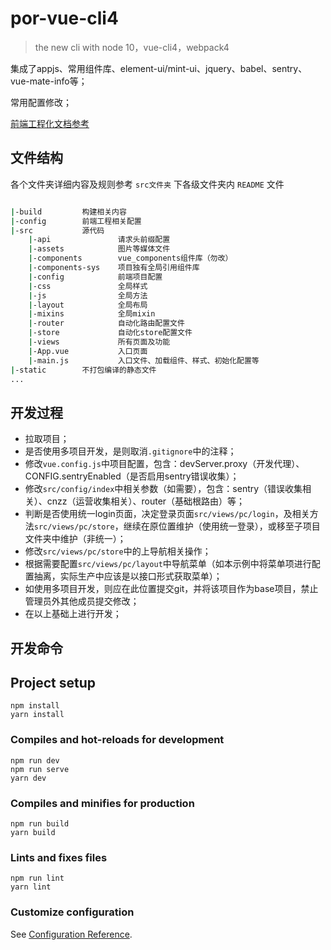 # por-vue-cli4

> the new cli with node 10，vue-cli4，webpack4

集成了appjs、常用组件库、element-ui/mint-ui、jquery、babel、sentry、vue-mate-info等；

常用配置修改；

[前端工程化文档参考](https://beiding110.github.io/por-fee-doc/#/)

## 文件结构

各个文件夹详细内容及规则参考 `src文件夹` 下各级文件夹内 `README` 文件

``` bash

|-build         构建相关内容
|-config        前端工程相关配置
|-src           源代码
    |-api               请求头前缀配置
    |-assets            图片等媒体文件
    |-components        vue_components组件库（勿改）
    |-components-sys    项目独有全局引用组件库
    |-config            前端项目配置
    |-css               全局样式
    |-js                全局方法
    |-layout            全局布局
    |-mixins            全局mixin
    |-router            自动化路由配置文件
    |-store             自动化store配置文件
    |-views             所有页面及功能
    |-App.vue           入口页面
    |-main.js           入口文件、加载组件、样式、初始化配置等
|-static        不打包编译的静态文件
...

```

## 开发过程

* 拉取项目；
* 是否使用多项目开发，是则取消`.gitignore`中的注释；
* 修改`vue.config.js`中项目配置，包含：devServer.proxy（开发代理）、CONFIG.sentryEnabled（是否启用sentry错误收集）；
* 修改`src/config/index`中相关参数（如需要），包含：sentry（错误收集相关）、cnzz（运营收集相关）、router（基础根路由）等；
* 判断是否使用统一login页面，决定登录页面`src/views/pc/login`，及相关方法`src/views/pc/store`，继续在原位置维护（使用统一登录），或移至子项目文件夹中维护（非统一）；
* 修改`src/views/pc/store`中的上导航相关操作；
* 根据需要配置`src/views/pc/layout`中导航菜单（如本示例中将菜单项进行配置抽离，实际生产中应该是以接口形式获取菜单）；
* 如使用多项目开发，则应在此位置提交git，并将该项目作为base项目，禁止管理员外其他成员提交修改；
* 在以上基础上进行开发；

## 开发命令

## Project setup

```
npm install
yarn install
```

### Compiles and hot-reloads for development

```
npm run dev
npm run serve
yarn dev
```

### Compiles and minifies for production

```
npm run build
yarn build
```

### Lints and fixes files

```
npm run lint
yarn lint
```

### Customize configuration

See [Configuration Reference](https://cli.vuejs.org/config/).
